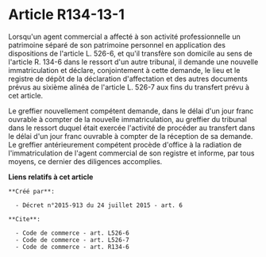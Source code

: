 # Article R134-13-1

Lorsqu'un agent commercial a affecté à son activité professionnelle un patrimoine séparé de son patrimoine personnel en
application des dispositions de l'article L. 526-6, et qu'il transfère son domicile au sens de l'article R. 134-6 dans le
ressort d'un autre tribunal, il demande une nouvelle immatriculation et déclare, conjointement à cette demande, le lieu et le
registre de dépôt de la déclaration d'affectation et des autres documents prévus au sixième alinéa de l'article L. 526-7 aux
fins du transfert prévu à cet article. 

Le greffier nouvellement compétent demande, dans le délai d'un jour franc ouvrable à compter de la nouvelle immatriculation,
au greffier du tribunal dans le ressort duquel était exercée l'activité de procéder au transfert dans le délai d'un jour
franc ouvrable à compter de la réception de sa demande. Le greffier antérieurement compétent procède d'office à la radiation
de l'immatriculation de l'agent commercial de son registre et informe, par tous moyens, ce dernier des diligences accomplies.

**Liens relatifs à cet article**

	**Créé par**:

	  - Décret n°2015-913 du 24 juillet 2015 - art. 6

	**Cite**:

	  - Code de commerce - art. L526-6
	  - Code de commerce - art. L526-7
	  - Code de commerce - art. R134-6
